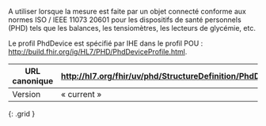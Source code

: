   
   
A utiliser lorsque la mesure est faite par un objet connecté conforme aux normes ISO / IEEE 11073 20601 pour les dispositifs de santé personnels (PHD) tels que les balances, les tensiomètres, les lecteurs de glycémie, etc.    
   
Le profil PhdDevice est spécifié par IHE dans le profil POU : <http://build.fhir.org/ig/HL7/PHD/PhdDeviceProfile.html>.  
    
  

|     URL   canonique    |     <http://hl7.org/fhir/uv/phd/StructureDefinition/PhdDevice>    |
|------------------------|-----------------------------------------------------------------|
|     Version            |     « current »                                                 |
{: .grid }
  
   
  
   

